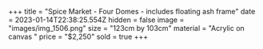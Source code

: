 +++
title = "Spice Market - Four Domes - includes floating ash frame"
date = 2023-01-14T22:38:25.554Z
hidden = false
image = "images/img_1506.png"
size = "123cm by 103cm"
material = "Acrylic on canvas "
price = "$2,250"
sold = true
+++
